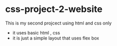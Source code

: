 # css-project-2-website
This is my second projcect using html and css only

- it uses basic html , css
- it is just a simple layout that uses flex box 
